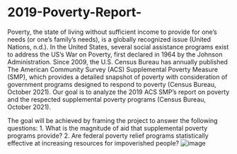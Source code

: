 # 2019-Poverty-Report-
Poverty, the state of living without sufficient income to provide for one’s needs (or one’s family’s needs), is a globally recognized issue (United Nations, n.d.). In the United States, several social assistance programs exist to address the US’s War on Poverty, first declared in 1964 by the Johnson Administration. Since 2009, the U.S. Census Bureau has annually published The American Community Survey (ACS) Supplemental Poverty Measure (SMP), which provides a detailed snapshot of poverty with consideration of government programs designed to respond to poverty (Census Bureau, October 2021). Our goal is to analyze the 2019 ACS SMP’s report on poverty and the respected supplemental poverty programs (Census Bureau, October 2021).

The goal will be achieved by framing the project to answer the following questions:
    1.	What is the magnitude of aid that supplemental poverty programs provide? 
    2.	Are federal poverty relief programs statistically effective at increasing resources for impoverished people? 
![image](https://user-images.githubusercontent.com/75142346/153088153-58476566-7dc6-44e1-b3ff-e5b1c2d42e87.png)
